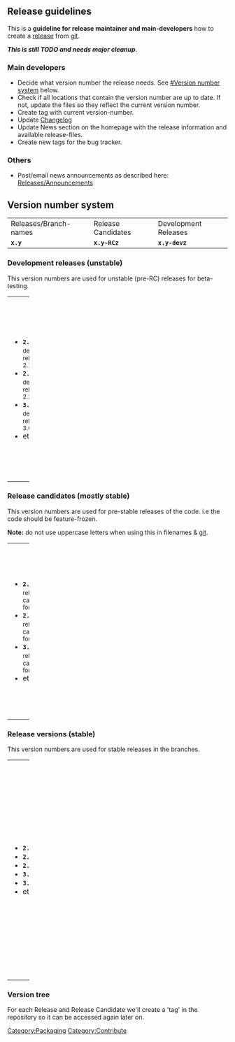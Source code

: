 ## Release guidelines

This is a **guideline for release maintainer and main-developers** how
to create a [release](Releases "wikilink") from [git](git "wikilink").

***This is still TODO and needs major cleanup.***

### Main developers

- Decide what version number the release needs. See [\#Version number
  system](#Version_number_system "wikilink") below.
- Check if all locations that contain the version number are up to date.
  If not, update the files so they reflect the current version number.
- Create tag with current version-number.
- Update [Changelog](Changelog "wikilink")
- Update News section on the homepage with the release information and
  available release-files.
- Create new tags for the bug tracker.

### Others

- Post/email news announcements as described here:
  [Releases/Announcements](Releases/Announcements "wikilink")

## Version number system

|                       |                    |                      |
|-----------------------|--------------------|----------------------|
| Releases/Branch-names | Release Candidates | Development Releases |
| **`x.y`**             | **`x.y-RCz`**      | **`x.y-devz`**       |

### Development releases (unstable)

This version numbers are used for unstable (pre-RC) releases for
beta-testing.

<table style="width:10%;">
<colgroup>
<col style="width: 3%" />
<col style="width: 7%" />
</colgroup>
<tbody>
<tr class="odd">
<td><ul>
<li><strong><code>2.1-devz</code></strong> <small>development release
for 2.1</small></li>
<li><strong><code>2.2-devz</code></strong> <small>development release
for 2.2</small></li>
<li><strong><code>3.0-devz</code></strong> <small>development release
for 3.0</small></li>
<li>etc...</li>
</ul></td>
<td><dl>
<dt></dt>
<dd>
<code>x</code> - Is the major version number of the release.
</dd>
<dd>
<code>y</code> - Is the minor version number of the release.
</dd>
<dd>
<code>z</code> - Is the number of the dev-release candidate starting
with 1.
</dd>
</dl></td>
</tr>
</tbody>
</table>

### Release candidates (mostly stable)

This version numbers are used for pre-stable releases of the code. i.e
the code should be feature-frozen.

**Note:** do not use uppercase letters when using this in filenames &
[git](git "wikilink").

<table style="width:10%;">
<colgroup>
<col style="width: 3%" />
<col style="width: 7%" />
</colgroup>
<tbody>
<tr class="odd">
<td><ul>
<li><strong><code>2.0-RCz</code></strong> <small>release candidate for
2.0</small></li>
<li><strong><code>2.1-RCz</code></strong> <small>release candidate for
2.1</small></li>
<li><strong><code>3.0-RCz</code></strong> <small>release candidate for
3.0</small></li>
<li>etc...</li>
</ul></td>
<td><dl>
<dt></dt>
<dd>
<code>x</code> - Is the major version number of the release.
</dd>
<dd>
<code>y</code> - Is the minor version number of the release.
</dd>
<dd>
<code>z</code> - Is the number of the Release Candidate starting with 1.
</dd>
</dl></td>
</tr>
</tbody>
</table>

### Release versions (stable)

This version numbers are used for stable releases in the branches.

<table style="width:10%;">
<colgroup>
<col style="width: 3%" />
<col style="width: 7%" />
</colgroup>
<tbody>
<tr class="odd">
<td><ul>
<li><strong><code>2.0</code></strong></li>
<li><strong><code>2.1</code></strong></li>
<li><strong><code>2.2</code></strong></li>
<li><strong><code>3.0</code></strong></li>
<li><strong><code>3.1</code></strong></li>
<li>etc...</li>
</ul></td>
<td><dl>
<dt></dt>
<dd>
<code>x</code> - Is the same as in the <a
href="#Release_candidates_(mostly_stable)" title="wikilink">Release
candidates</a>. This number will most probably only changed if some
major refractory of the code is made.
</dd>
<dd>
<code>y</code> - Starts with 0 for the first stable release and is
incremented for each following release.
</dd>
<dd>
<code>z</code> - unused
</dd>
</dl></td>
</tr>
</tbody>
</table>

### Version tree

For each Release and Release Candidate we'll create a 'tag' in the
repository so it can be accessed again later on.

[Category:Packaging](Category:Packaging "wikilink")
[Category:Contribute](Category:Contribute "wikilink")